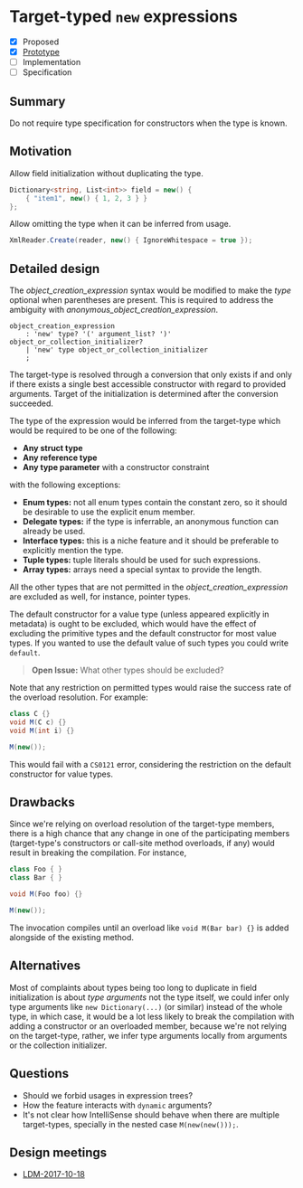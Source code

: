 
# Target-typed `new` expressions

* [x] Proposed
* [x] [Prototype](https://github.com/alrz/roslyn/tree/features/target-typed-new)
* [ ] Implementation
* [ ] Specification

## Summary
[summary]: #summary

Do not require type specification for constructors when the type is known. 

## Motivation
[motivation]: #motivation

Allow field initialization without duplicating the type.
```cs
Dictionary<string, List<int>> field = new() {
    { "item1", new() { 1, 2, 3 } }
};
```
Allow omitting the type when it can be inferred from usage.
```cs
XmlReader.Create(reader, new() { IgnoreWhitespace = true });
```

## Detailed design
[design]: #detailed-design

The *object_creation_expression* syntax would be modified to make the *type* optional when parentheses are present. This is required to address the ambiguity with *anonymous_object_creation_expression*.
```antlr
object_creation_expression
    : 'new' type? '(' argument_list? ')' object_or_collection_initializer?
    | 'new' type object_or_collection_initializer
    ;
```
The target-type is resolved through a conversion that only exists if and only if there exists a single best accessible constructor with regard to provided arguments. Target of the initialization is determined after the conversion succeeded.

The type of the expression would be inferred from the target-type which would be required to be one of the following:

- **Any struct type**
- **Any reference type**
- **Any type parameter** with a constructor constraint

with the following exceptions:

- **Enum types:** not all enum types contain the constant zero, so it should be desirable to use the explicit enum member.
- **Delegate types:** if the type is inferrable, an anonymous function can already be used.
- **Interface types:** this is a niche feature and it should be preferable to explicitly mention the type.
- **Tuple types:** tuple literals should be used for such expressions.
- **Array types:** arrays need a special syntax to provide the length.

All the other types that are not permitted in the *object_creation_expression* are excluded as well, for instance, pointer types.

The default constructor for a value type (unless appeared explicitly in metadata) is ought to be excluded, which would have the effect of excluding the primitive types and the default constructor for most value types. If you wanted to use the default value of such types you could write `default`.

> **Open Issue:** What other types should be excluded?

Note that any restriction on permitted types would raise the success rate of the overload resolution. For example:
```cs
class C {}
void M(C c) {}
void M(int i) {}

M(new());
```
This would fail with a `CS0121` error, considering the restriction on the default constructor for value types.

## Drawbacks
[drawbacks]: #drawbacks

Since we're relying on overload resolution of the target-type members, there is a high chance that any change in one of the participating members (target-type's constructors or call-site method overloads, if any) would result in breaking the compilation. For instance,
```cs
class Foo { }
class Bar { }

void M(Foo foo) {}

M(new());
```
The invocation compiles until an overload like `void M(Bar bar) {}` is added alongside of the existing method.

## Alternatives
[alternatives]: #alternatives

Most of complaints about types being too long to duplicate in field initialization is about *type arguments* not the type itself, we could infer only type arguments like `new Dictionary(...)` (or similar) instead of the whole type, in which case, it would be a lot less likely to break the compilation with adding a constructor or an overloaded member, because we're not relying on the target-type, rather, we infer type arguments locally from arguments or the collection initializer.

## Questions
[quesions]: #questions

- Should we forbid usages in expression trees?
- How the feature interacts with `dynamic` arguments?
- It's not clear how IntelliSense should behave when there are multiple target-types, specially in the nested case `M(new(new()));`.


## Design meetings

- [LDM-2017-10-18](https://github.com/dotnet/csharplang/blob/master/meetings/2017/LDM-2017-10-18.md#100)

